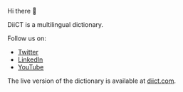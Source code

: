 Hi there 👋

DiiCT is a multilingual dictionary.

Follow us on:
- [Twitter](https://twitter.com/diict)
- [LinkedIn](https://www.linkedin.com/company/diict/)
- [YouTube](https://www.youtube.com/channel/UC_ASpQ6rV8gx2WimMV0MgkQ?sub_confirmation=1)

The live version of the dictionary is available at [diict.com](https://diict.com/).
